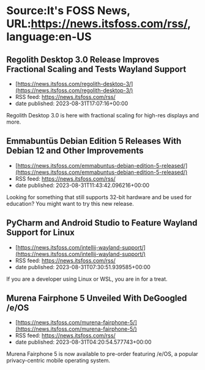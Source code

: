 # Source:It's FOSS News, URL:https://news.itsfoss.com/rss/, language:en-US

## Regolith Desktop 3.0 Release Improves Fractional Scaling and Tests Wayland Support
 - [https://news.itsfoss.com/regolith-desktop-3/](https://news.itsfoss.com/regolith-desktop-3/)
 - RSS feed: https://news.itsfoss.com/rss/
 - date published: 2023-08-31T17:07:16+00:00

Regolith Desktop 3.0 is here with fractional scaling for high-res displays and more.

## Emmabuntüs Debian Edition 5 Releases With Debian 12 and Other Improvements
 - [https://news.itsfoss.com/emmabuntus-debian-edition-5-released/](https://news.itsfoss.com/emmabuntus-debian-edition-5-released/)
 - RSS feed: https://news.itsfoss.com/rss/
 - date published: 2023-08-31T11:43:42.096216+00:00

Looking for something that still supports 32-bit hardware and be used for education? You might want to try this new release.

## PyCharm and Android Studio to Feature Wayland Support for Linux
 - [https://news.itsfoss.com/intellij-wayland-support/](https://news.itsfoss.com/intellij-wayland-support/)
 - RSS feed: https://news.itsfoss.com/rss/
 - date published: 2023-08-31T07:30:51.939585+00:00

If you are a developer using Linux or WSL, you are in for a treat.

## Murena Fairphone 5 Unveiled With DeGoogled /e/OS
 - [https://news.itsfoss.com/murena-fairphone-5/](https://news.itsfoss.com/murena-fairphone-5/)
 - RSS feed: https://news.itsfoss.com/rss/
 - date published: 2023-08-31T04:20:54.577743+00:00

Murena Fairphone 5 is now available to pre-order featuring /e/OS, a popular privacy-centric mobile operating system.

